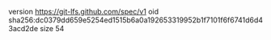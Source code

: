version https://git-lfs.github.com/spec/v1
oid sha256:dc0379dd659e5254ed1515b6a0a192653319952b1f7101f6f6741d6d43acd2de
size 54
